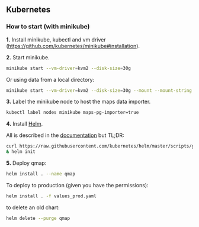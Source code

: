 ## Kubernetes

### How to start (with minikube)

**1.** Install minikube, kubectl and vm driver (https://github.com/kubernetes/minikube#installation).

**2.** Start minikube.

```bash
minikube start --vm-driver=kvm2 --disk-size=30g
```

Or using data from a local directory:

```bash
minikube start --vm-driver=kvm2 --disk-size=30g --mount --mount-string "./data:/data"
```

**3.** Label the minikube node to host the maps data importer.

```bash
kubectl label nodes minikube maps-pg-importer=true
```

**4.** Install [Helm](https://www.helm.sh/).

All is described in the [documentation](https://docs.helm.sh/using_helm/#installing-helm) but TL;DR:

```bash
curl https://raw.githubusercontent.com/kubernetes/helm/master/scripts/get | bash
& helm init
```

**5.** Deploy qmap:

```bash
helm install . --name qmap
```

To deploy to production (given you have the permissions):

```bash
helm install . -f values_prod.yaml
```

to delete an old chart:

```bash
helm delete --purge qmap
```

